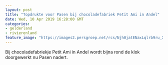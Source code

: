 ```yaml
---
layout: post
title: "Topdrukte voor Pasen bij chocoladefabriek Petit Ami in Andel"
date: Wed, 10 Apr 2019 16:28:00 GMT
categories: 
- gelderland 
- rivierenland 
feature_image: "https://images2.persgroep.net/rcs/Njh0jatENaxLqlrb9ru_XhFMXDQ/diocontent/144750310/_fitwidth/400/?appId=21791a8992982cd8da851550a453bd7f&quality=0.7"
---
```


Bij chocoladefabriekje Petit Ami in Andel wordt bijna rond de klok doorgewerkt nu Pasen nadert.
